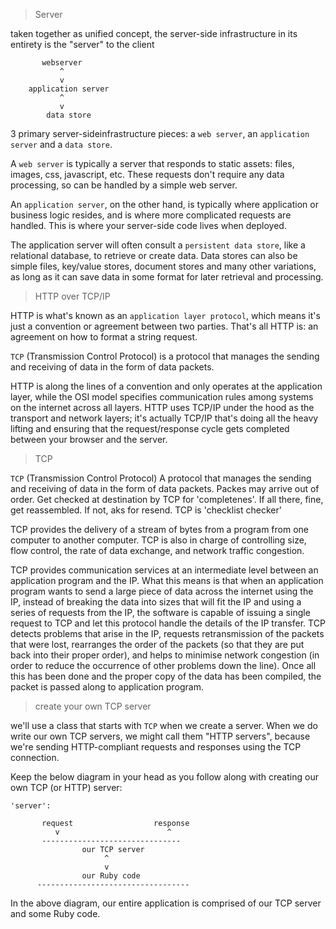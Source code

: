 > Server

taken together as unified concept, the server-side infrastructure in
its entirety is the "server" to the client
```
       webserver
           ^
           v
    application server
           ^
           v
        data store
```
3 primary server-sideinfrastructure pieces: a `web server`,
an `application server` and a `data store`.

A `web server` is typically a server that responds to static assets:
files, images, css, javascript, etc. These requests don't require
any data processing, so can be handled by a simple web server.

An `application server`, on the other hand, is typically where
application or business logic resides, and is where more complicated
requests are handled. This is where your server-side code lives when
deployed.

The application server will often consult a `persistent data store`,
like a relational database, to retrieve or create data. Data stores
can also be simple files, key/value stores, document stores and many
other variations, as long as it can save data in some format for
later retrieval and processing.

> HTTP over TCP/IP

HTTP is what's known as an `application layer protocol`, which means it's
just a convention or agreement between two parties. That's all HTTP is: an
agreement on how to format a string request.

`TCP` (Transmission Control Protocol) is a protocol that manages the sending
and receiving of data in the form of data packets.

HTTP is along the lines of a convention and only operates at the application
layer, while the OSI model specifies communication rules among systems on
the internet across all layers. HTTP uses TCP/IP under the hood as the
transport and network layers; it's actually TCP/IP that's doing all the
heavy lifting and ensuring that the request/response cycle gets completed
between your browser and the server.


> TCP

`TCP` (Transmission Control Protocol)
A protocol that manages the sending and receiving of data in the form of data
packets.
Packes may arrive out of order. Get checked at destination by TCP for
'completenes'. If all there, fine, get reassembled. If not, aks for
resend. TCP is 'checklist checker'

TCP provides the delivery of a stream of bytes from a program from one
computer to another computer. TCP is also in charge of controlling size,
flow control, the rate of data exchange, and network traffic congestion.

TCP provides communication services at an intermediate level between an
application program and the IP. What this means is that when an application
program wants to send a large piece of data across the internet using the
IP, instead of breaking the data into sizes that will fit the IP and using
a series of requests from the IP, the software is capable of issuing a
single request to TCP and let this protocol handle the details of the IP
transfer. TCP detects problems that arise in the IP, requests retransmission
of the packets that were lost, rearranges the order of the packets (so that
they are put back into their proper order), and helps to minimise network
congestion (in order to reduce the occurrence of other problems down the
line). Once all this has been done and the proper copy of the data has
been compiled, the packet is passed along to application program.


> create your own TCP server

we'll use a class that starts with `TCP` when we create a server.
When we do write our own TCP servers, we might call them "HTTP servers",
because we're sending HTTP-compliant requests and responses using the TCP
connection.

Keep the below diagram in your head as you follow along with creating
our own TCP (or HTTP) server:

```
'server':

       request                  response
          v                        ^
       -------------------------------
                our TCP server
                     ^
                     v
                our Ruby code
      ----------------------------------
```
In the above diagram, our entire application is comprised of our TCP server
and some Ruby code.